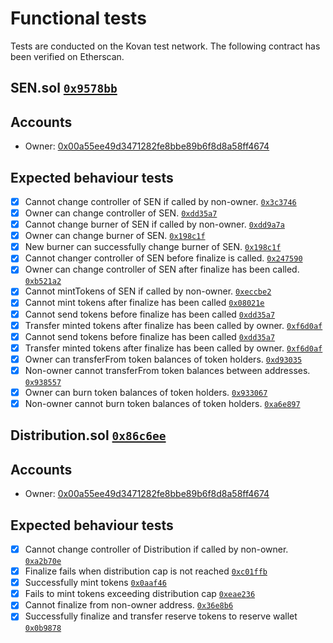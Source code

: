 # Functional tests
Tests are conducted on the Kovan test network. The following contract has been verified on Etherscan.

## SEN.sol [`0x9578bb`](https://kovan.etherscan.io/address/0x9578bbc4d83c31ae61013339d9645a3bcbf74a23#code)

## Accounts

* Owner: [0x00a55ee49d3471282fe8bbe89b6f8d8a58ff4674](https://kovan.etherscan.io/address/0x00a55ee49d3471282fe8bbe89b6f8d8a58ff4674)

## Expected behaviour tests

  - [x] Cannot change controller of SEN if called by non-owner. [`0x3c3746`](https://kovan.etherscan.io/tx/0x3c3746eb38f959974b1f1ed10dac1797ad6952d7f79e3acc874175de9517f53d)
  - [x] Owner can change controller of SEN. [`0xdd35a7`](https://kovan.etherscan.io/tx/0xdd35a7ce50ae58e0a1abf25c1f8256051215a0c7e03d61615b677a1372a5fe6f)
  - [x] Cannot change burner of SEN if called by non-owner. [`0xdd9a7a`](https://kovan.etherscan.io/tx/0xdd9a7a23baa673edd30d217bccefa0c6cc5f7482707d79d0535306f55a6a37b0)
  - [x] Owner can change burner of SEN. [`0x198c1f`](https://kovan.etherscan.io/tx/0x198c1f9268340bdefb6e9322d009a95360e90a8086b93a1dbc4e52d6a91dd5b0)
  - [x] New burner can successfully change burner of SEN. [`0x198c1f`](https://kovan.etherscan.io/tx/0x96475944b67432b1e977f1bfee168554a8092ccedfaa5c17ab39eccc4157cf54)
  - [x] Cannot changer controller of SEN before finalize is called. [`0x247590`](https://kovan.etherscan.io/tx/0x2475907a6e124626fac2500e342ae2f626ac3a5b7bbf127c644a6de3f506c6e8)
  - [x] Owner can change controller of SEN after finalize has been called. [`0xb521a2`](https://kovan.etherscan.io/tx/0xb521a2872660748dedb8062a4ca8134236975e9d7d277c233e76d665da22a879)
  - [x] Cannot mintTokens of SEN if called by non-owner. [`0xeccbe2`](https://kovan.etherscan.io/tx/0xeccbe2c8da87cf597b5617f7254c52e31f08751248b8125fa5ff83b5ef35d24d)
  - [x] Cannot mint tokens after finalize has been called [`0x08021e`](https://kovan.etherscan.io/tx/0x08021ea613bfde67e12cace53af6ddcb93fb7c795013307fa6de55dbd9c011b5)
  - [x] Cannot send tokens before finalize has been called [`0xdd35a7`](https://kovan.etherscan.io/tx/0x2817292dd27272f73b9864289931a5aa7700b55ea5c93fc15229bfa5f8e86e3c)
  - [x] Transfer minted tokens after finalize has been called by owner. [`0xf6d0af`](https://kovan.etherscan.io/tx/0xf6d0af260d88f214225a27d9dfd93a9e568422d4c6bca1142388aa4f9e9bb88c)
  - [x] Cannot send tokens before finalize has been called [`0xdd35a7`](https://kovan.etherscan.io/tx/0x2817292dd27272f73b9864289931a5aa7700b55ea5c93fc15229bfa5f8e86e3c)
  - [x] Transfer minted tokens after finalize has been called by owner. [`0xf6d0af`](https://kovan.etherscan.io/tx/0xf6d0af260d88f214225a27d9dfd93a9e568422d4c6bca1142388aa4f9e9bb88c)
  - [x] Owner can transferFrom token balances of token holders. [`0xd93035`](https://kovan.etherscan.io/tx/0xd930353800f9edcd22cfc6f6b445f02671f6c9d038dac91bfc307a9d889f1c63)
  - [x] Non-owner cannot transferFrom token balances between addresses. [`0x938557`](https://kovan.etherscan.io/tx/0x9385571228033b8a1fa551a9c3005f656e6e7de840e5059c5c35f532c4c6f1fa)
  - [x] Owner can burn token balances of token holders. [`0x933067`](https://kovan.etherscan.io/tx/0x933067a2d89f5f70b34c4fd15542e2f1658839f5573ea0756149070d0f19721b)
  - [x] Non-owner cannot burn token balances of token holders. [`0xa6e897`](https://kovan.etherscan.io/tx/0xa6e897f1ef958572632e23a23e25cd5540e926c0ed333936cd1c6ea8b7c42341)

## Distribution.sol [`0x86c6ee`](https://kovan.etherscan.io/address/0x86c6eeaca5ae56ebc0ea5a7834ababd71aaa78e5#code)

## Accounts

* Owner: [0x00a55ee49d3471282fe8bbe89b6f8d8a58ff4674](https://kovan.etherscan.io/address/0x00a55ee49d3471282fe8bbe89b6f8d8a58ff4674)

## Expected behaviour tests

 - [x] Cannot change controller of Distribution if called by non-owner. [`0xa2b70e`](https://kovan.etherscan.io/tx/0xa2b70ee2b405b9764c4cd74f60cc679db58847f6b1678a0e29f65cdc12841a07)
 - [x] Finalize fails when distribution cap is not reached [`0xc01ffb`](https://kovan.etherscan.io/tx/0xc01ffbe29c2eb71a413a1aa38d136a5b823e4ee9a5438f19fbcc6740b9d7d154)
 - [x] Successfully mint tokens [`0x0aaf46`](https://kovan.etherscan.io/tx/0x0aaf46bdfd816abfce3ad520a7025ba2cd1abf237a7321009f061c9433bafe00)
 - [x] Fails to mint tokens exceeding distribution cap [`0xeae236`](https://kovan.etherscan.io/tx/0xeae2364d7661953802066bdbf669262e052b9a9d7708632fcc8b469c24acf708)
 - [x] Cannot finalize from non-owner address. [`0x36e8b6`](https://kovan.etherscan.io/tx/0x36e8b69bd0436b2c42bb7c866af45c028f573da3c6fb793565c69f2a91a92bf8)
 - [x] Successfully finalize and transfer reserve tokens to reserve wallet [`0x0b9878`](https://kovan.etherscan.io/tx/0x0b987883128c6c2cfcfb26fa5b0fd53273afc83f262c4b85d291cd5738164ba4)
